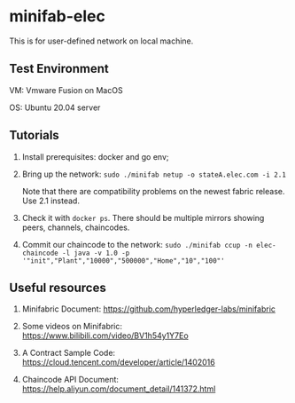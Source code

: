 # minifab-elec

This is for user-defined network on local machine.

##  Test Environment

VM: Vmware Fusion on MacOS

OS: Ubuntu 20.04 server

## Tutorials

1. Install prerequisites: docker and go env;

2. Bring up the network:  `sudo ./minifab netup -o stateA.elec.com -i 2.1`

   Note that there are compatibility problems on the newest fabric release. Use 2.1 instead.

3. Check it with `docker ps`. There should be multiple mirrors showing peers, channels, chaincodes.

4. Commit our chaincode to the network: `sudo ./minifab ccup -n elec-chaincode -l java -v 1.0 -p '"init","Plant","10000","500000","Home","10","100"'`

## Useful resources

1. Minifabric Document: https://github.com/hyperledger-labs/minifabric
2. Some videos on Minifabric: https://www.bilibili.com/video/BV1h54y1Y7Eo

3. A Contract Sample Code: https://cloud.tencent.com/developer/article/1402016
4. Chaincode API Document: https://help.aliyun.com/document_detail/141372.html
